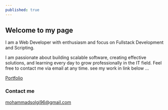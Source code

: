 ```yaml
---
published: true
---
```

## Welcome to my page

I am a Web Developer with enthusiasm and focus on Fullstack  Development and Scripting. 

I am passionate about building scalable software, creating effective solutions, and learning every day to grow professionally in the IT field.
Feel free to contact me via email at any time.
see my work in link below ... 

<a href="{{ site.baseurl }}/about">Portfolio</a>

### Contact me

[mohammadsolgi96@gmail.com](mailto:mohammadsolgi96@gmail.com)
